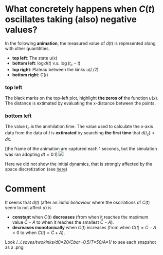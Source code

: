 # What concretely happens when $C(t)$ oscillates taking (also) negative values?

In the following **animation**, the measured value of $d(t)$ is represented along with other quantitities.
- **top left**: The state u(x)
- **bottom left**: $\log d(t)$ v.s. $\log (t_c-t)$
- **top right**: Plateau between the kinks $u(L/2)$
- **bottom right**: $C(t)$ 

### top left
The black marks on the top-left plot, highlight **the zeros of** the function $u(x)$. The distance is extimated by evaluating the x-distance between the points.

### bottom left
The value $t_c$ is the annhilation time. The value used to calculate the x-axis data from the data of $t$ is **extimated** by searching **the first time** that $d(t_c) < dx$.

[the frame of the animation are captured each 1 seconds, but the simulation was ran adopting $dt=0.1$]
![](d0=20/movies/Cbar=0.5T=50A=1/later_dynamics.gif?raw=true)

Here we did not show the initial dynamics, that is strongly affected by the space discretization (see [here](initial_dynamics.md))

# Comment
It seems that $d(t)$ (after an _initial behaviour_ where the oscillations of $C(t)$ seem to not affect $d$) is
- **constant** when $C(t)$ **decreases** (from when it reaches the maximum value $\bar{C}+A$ to when it reaches the smallest $\bar{C}-A$).
- **decreases monotonically** when $C(t)$ increases (from when $C(t)=\bar{C}-A<0$ to when $C(t)=\bar{C}+A$).

Look _/../.saves/twokinks/d0=20/Cbar=0.5/T=50/A=1/_ to see each snapshot as a .png